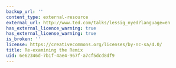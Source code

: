 ```yaml
---
backup_url: ''
content_type: external-resource
external_url: http://www.ted.com/talks/lessig_nyed?language=en
has_external_licence_warning: true
has_external_license_warning: true
is_broken: ''
license: https://creativecommons.org/licenses/by-nc-sa/4.0/
title: Re-examining the Remix
uid: 6e62346d-7b1f-4ae4-967f-a7cf5dcd8df9
---
```

